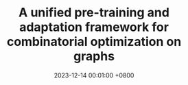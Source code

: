 ---
title:          "A unified pre-training and adaptation framework for combinatorial optimization on graphs"
date:           2023-12-14 00:01:00 +0800
selected:       false
pub:            "Science China Mathematics"
pub_date:       "2023"


authors:
  - Ruibin Zeng*
  - Minglong Lei*
  - Lingfeng Niu*
  - Lan Cheng

links:
  Paper: https://link.springer.com/article/10.1007/s11425-023-2247-0
  DOI: https://doi.org/10.1007/s11425-023-2247-0
---